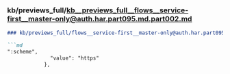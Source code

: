 ### kb/previews_full/kb__previews_full__flows__service-first__master-only@auth.har.part095.md.part002.md

```md
### kb/previews_full/flows__service-first__master-only@auth.har.part095.md (part 002)

```md
":scheme",
              "value": "https"
            },
        
```

```

```
